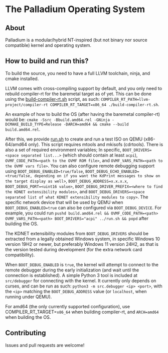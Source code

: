 # The Palladium Operating System

## About

Palladium is a modular/hybrid NT-inspired (but not binary nor source compatible) kernel and operating system.

## How to build and run this?

To build the source, you need to have a full LLVM toolchain, ninja, and cmake installed.

LLVM comes with cross-compiling support by default, and you only need to rebuild compiler-rt for the baremetal target as of yet.
This can be done using the [build-compiler-rt.sh](./build-compiler-rt.sh) script, as such: `COMPILER_RT_PATH=llvm-project/compiler-rt COMPILER_RT_TARGET=x86_64 ./build-compiler-rt.sh`.

An example of how to build the OS (after having the baremetal compiler-rt) would be: `cmake -Ssrc -Bbuild.amd64.rel -GNinja -DCMAKE_BUILD_TYPE=Release -DARCH=amd64 && cmake --build build.amd64.rel`.

After this, we provide [run.sh](./run.sh) to create and run a test ISO on QEMU (x86-64/amd64 only). This script requires mtools and mkisofs (cdrtools). There is also a set of required environment variables; In specific, `BOOT_DRIVERS=<space separated list...>` (which should contain at least `acpi`), `OVMF_CODE_PATH=<path to the OVMF ROM file>`, and `OVMF_VARS_PATH=<path to the OVMF vars file>`. You can also configure remote debugging support using `BOOT_DEBUG_ENABLED=true/false`, `BOOT_DEBUG_ECHO_ENABLED=<true/false, depending on if you want the KdPrint messages to show on the target display as well>`, `BOOT_DEBUG_ADDRESS=x.x.x.x`, `BOOT_DEBUG_PORT=<uint16 value>`, `BOOT_DEBUG_DRIVER_PREFIX=<where to find the KDNET extensibility modules>`, and `BOOT_DEBUG_DRIVERS=<space separated list of what KDNET extensibility modules to copy>`. The specific network device that will be used by QEMU when `BOOT_DEBUG_ENABLED=true` can also be configured via `BOOT_DEBUG_DEVICE`. For example, you could run `pushd build.amd64.rel && OVMF_CODE_PATH=<path> OVMF_VARS_PATH=<path> BOOT_DRIVERS="acpi" ../run.sh && popd` after building the OS.

The KDNET extensibility modules from `BOOT_DEBUG_DRIVERS` should be extracted from a legally obtained Windows system, in specific Windows 10 version 19H2 or newer, but preferably Windows 11 version 24H2, as that is the version tested during development (for the extra network card compatibility).

When `BOOT_DEBUG_ENABLED` is `true`, the kernel will attempt to connect to the remote debugger during the early initialization (and wait until the connection is established). A simple Python 3 tool is included at `src/debugger` for connecting with the kernel. It currently only depends on curses, and can be run as such: `python3 -m src.debugger <ip> <port>`, with the `<ip>` matching the `BOOT_DEBUG_ADDRESS` value (or `localhost`, when running under QEMU).

For amd64 (the only currently supported configuration), use COMPILER_RT_TARGET=`x86_64` when building compiler-rt, and `ARCH=amd64` when building the OS.

## Contributing

Issues and pull requests are welcome!
